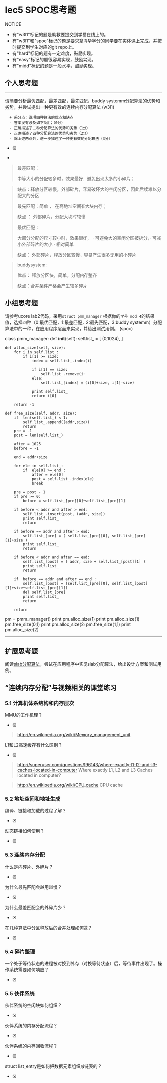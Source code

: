 # lec5 SPOC思考题


NOTICE
- 有"w3l1"标记的题是助教要提交到学堂在线上的。
- 有"w3l1"和"spoc"标记的题是要求拿清华学分的同学要在实体课上完成，并按时提交到学生对应的git repo上。
- 有"hard"标记的题有一定难度，鼓励实现。
- 有"easy"标记的题很容易实现，鼓励实现。
- 有"midd"标记的题是一般水平，鼓励实现。


## 个人思考题
---

请简要分析最优匹配，最差匹配，最先匹配，buddy systemm分配算法的优势和劣势，并尝试提出一种更有效的连续内存分配算法 (w3l1)
```
  + 采分点：说明四种算法的优点和缺点
  - 答案没有涉及如下3点；（0分）
  - 正确描述了二种分配算法的优势和劣势（1分）
  - 正确描述了四种分配算法的优势和劣势（2分）
  - 除上述两点外，进一步描述了一种更有效的分配算法（3分）
 ```
- [x]  
- 


> 最差匹配： 
>
> 中等大小的分配较多时，效果最好，避免出现太多的小碎片； 
>

> 缺点：释放分区较慢，外部碎片，容易破坏大的空闲分区，因此后续难以分配大的分区
>
> 最先匹配：简单 ， 在高地址空间有大块内存；   
>
> 缺点 ： 外部碎片，分配大块时较慢
> 
> 最优匹配：
> 
> 大部分分配的尺寸较小时，效果很好， · 可避免大的空闲分区被拆分，· 可减小外部碎片的大小 · 相对简单
>
> 缺点： 外部碎片，释放分区较慢，容易产生很多无用的小碎片

>
> buddysystem: 
>
>优点： 释放分区快，简单，分配内存整齐
>
> 缺点：合并条件严格会产生较多碎片

>  

## 小组思考题

请参考ucore lab2代码，采用`struct pmm_manager` 根据你的`学号 mod 4`的结果值，选择四种（0:最优匹配，1:最差匹配，2:最先匹配，3:buddy systemm）分配算法中的一种，在应用程序层面来实现，并给出测试用例。 (spoc)

>

>

class pmm_manager:
    def __init__(self):
        self.list_ = [ (0,1024), ]
    
    def alloc_size(self, size):
        for i in self.list_:
            if i[1] >= size:
                index = self.list_.index(i)

                if i[1] == size:
                    self.list_.remove(i)
                else:
                    self.list_[index] = (i[0]+size, i[1]-size)

                print self.list_
                return i[0]
            
        return -1

    def free_size(self, addr, size):
        if  len(self.list_) < 1: 
            self.list_.append((addr,size))
            return
        pre = -1
        post = len(self.list_)

        after = 1025
        before = -1

        end = addr+size
        
        for ele in self.list_:
            if  ele[0] >= end :
                after = ele[0]
                post = self.list_.index(ele)
                break

        pre = post - 1
        if pre >= 0:
            before = self.list_[pre][0]+self.list_[pre][1]

        if before < addr and after > end:
            self.list_.insert(post, (addr, size))
            print self.list_
            return

        if before == addr and after > end:
            self.list_[pre] = ( self.list_[pre][0], self.list_[pre][1]+size )
            print self.list_
            return

        if before < addr and after == end:
            self.list_[post] = ( addr, size + self.list_[post][1] )
            print self.list_
            return

        if  before == addr and after == end :
            self.list_[post] = (self.list_[pre][0], self.list_[post][1]+size+self.list_[pre][1])
            del self.list_[pre]
            print self.list_
            return

        return 




pm = pmm_manager()
print pm.alloc_size(1)
print pm.alloc_size(1)
pm.free_size(0,1)
print pm.alloc_size(2)
pm.free_size(1,1)
print pm.alloc_size(2)



--- 

## 扩展思考题

阅读[slab分配算法](http://en.wikipedia.org/wiki/Slab_allocation)，尝试在应用程序中实现slab分配算法，给出设计方案和测试用例。


## “连续内存分配”与视频相关的课堂练习

### 5.1 计算机体系结构和内存层次
MMU的工作机理？

- [x]  

>  http://en.wikipedia.org/wiki/Memory_management_unit

L1和L2高速缓存有什么区别？

- [x]  

>  http://superuser.com/questions/196143/where-exactly-l1-l2-and-l3-caches-located-in-computer
>  Where exactly L1, L2 and L3 Caches located in computer?

>  http://en.wikipedia.org/wiki/CPU_cache
>  CPU cache

### 5.2 地址空间和地址生成
编译、链接和加载的过程了解？

- [x]  

>  

动态链接如何使用？

- [x]  

>  


### 5.3 连续内存分配
什么是内碎片、外碎片？

- [x]  

>  

为什么最先匹配会越用越慢？

- [x]  

>  

为什么最差匹配会的外碎片少？

- [x]  

>  

在几种算法中分区释放后的合并处理如何做？

- [x]  

>  

### 5.4 碎片整理
一个处于等待状态的进程被对换到外存（对换等待状态）后，等待事件出现了。操作系统需要如何响应？

- [x]  

>  

### 5.5 伙伴系统
伙伴系统的空闲块如何组织？

- [x]  

>  

伙伴系统的内存分配流程？

- [x]  

>  

伙伴系统的内存回收流程？

- [x]  

>  

struct list_entry是如何把数据元素组织成链表的？

- [x]  

>  





